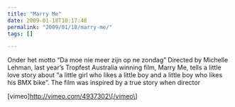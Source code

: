 ```yaml
---
title: "Marry Me"
date: 2009-01-18T10:17:48
permalink: "2009/01/18/marry-me/"
tags: []

---
```

Onder het motto “Da moe nie meer zijn op ne zondag” Directed by Michelle Lehman, last year’s Tropfest Australia winning film, Marry Me, tells a little love story about “a little girl who likes a little boy and a little boy who likes his BMX bike”. The film was inspired by a true story when director

\[vimeo\]<http://vimeo.com/4937302\[/vimeo\>]
